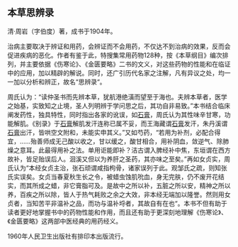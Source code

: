 ## 本草思辨录

清·周岩（字伯度）著，成书于1904年。

治病主要取决于辨证和用药，会辨证而不会用药，不仅达不到治病的效果，反而会促进疾病的恶化。作者有鉴于此，特搜集常用药物128种，按《本草纲目》编次排列，并主要依据《伤寒论》、《金匮要略》二书的文义，对这些药物的性能和在临证中的应用，加以精辟的解说。同时，还广引历代名家之注解，凡有异议之处，均一一加以分析和辨正，故名“思辨录“。

周氏认为：“读仲圣书而先辨本草，犹航港绝潢而望至于海也。夫辨本草者，医学之始基，实致知之止境，圣人列明辨于学问思之后，其功自非易致。”本书结合临床阐发药性，独具特性，同时指出各家的讹误，如[石膏](https://www.gmzyjc.com/read/bc/bc03-0.1.1.0.0.md)，周氏认为其性味辛甘寒，功能解肌。《别录》于[石膏](https://www.gmzyjc.com/read/bc/bc03-0.1.1.0.0.md)解肌发汗连称已属不妥，而王海藏谓[石膏](https://www.gmzyjc.com/read/bc/bc03-0.1.1.0.0.md)发汗，朱丹溪谓[石膏](https://www.gmzyjc.com/read/bc/bc03-0.1.1.0.0.md)出汗，皆哄空文附和，未能实申其义。”又如芍药，“若用为补剂，必配合得宜，……殆善师成无己酸以收之，甘以缓之，酸甘相合，用补阴血，敛逆气、除肺燥之意耳。此最得用补之法。单用讵能即补？洁古谓入脾经补中焦，东垣谓在西方故补，皆足贻误后人。洄溪又但以为养肝之圣药，其亦味之至矣。”再如女贞实，周氏认为“本经女贞主治，张石顽谓咸指枸骨，诸家误列于此。观邹氏之疏，则知张氏实误矣。女贞当春夏秋生长之令，被蜡虫蚀肌吮血，身无完肤，仍不废开花结实，而其所成之蜡，非它膏脂可及。是故中之所以补，五脏之所以安，精神之所以养，百疾之所以除，皆人于热气耗败之余之大效，非本经无端加以隆誉。然则用女贞者，当知苦平非温补之品，而功与温补埒者，其故自有在也“。本书不但有助于读者更好地掌握书中的药物性能和作用，而且还有助于更深刻地理解《伤寒论》、《金匮要略》这两部中医经典的用药经义。

1960年人民卫生出版社有排印本出版流行。
